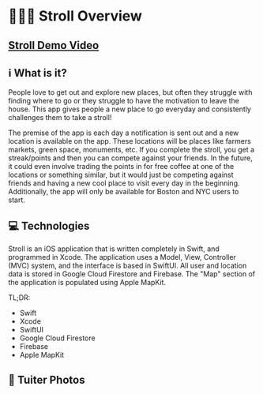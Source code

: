 # 🚶‍♂️‍➡️ Stroll Overview

## [Stroll Demo Video](https://drive.google.com/file/d/1NkjuWIJsOPg1Rve16QlfVQGvCWkDB__F/view)

## ℹ️ What is it?

People love to get out and explore new places, but often they struggle with finding where to go or they struggle to have the motivation to leave the house. This app gives people a new place to go everyday and consistently challenges them to take a stroll!

The premise of the app is each day a notification is sent out and a new location is available on the app. These locations will be places like farmers markets, green space, monuments, etc. If you complete the stroll, you get a streak/points and then you can compete against your friends. In the future, it could even involve trading the points in for free coffee at one of the locations or something similar, but it would just be competing against friends and having a new cool place to visit every day in the beginning. Additionally, the app will only be available for Boston and NYC users to start.

## 💻 Technologies

Stroll is an iOS application that is written completely in Swift, and programmed in Xcode. The application uses a Model, View, Controller (MVC) system, and the interface is based in SwiftUI. All user and location data is stored in Google Cloud Firestore and Firebase. The "Map" section of the application is populated using Apple MapKit.

TL;DR:

- Swift
- Xcode
- SwiftUI
- Google Cloud Firestore
- Firebase
- Apple MapKit

## 📸 Tuiter Photos
